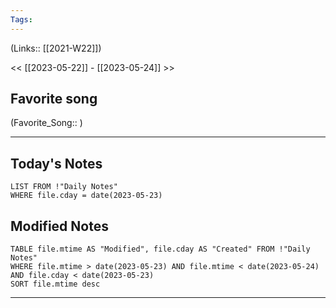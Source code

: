 ```yaml
---
Tags:
---
```

(Links:: [[2021-W22]])

<< [[2023-05-22]] - [[2023-05-24]] >>
## Favorite song
(Favorite_Song:: )

___
## Today's Notes
```dataview
LIST FROM !"Daily Notes"
WHERE file.cday = date(2023-05-23)
```
## Modified Notes
```dataview
TABLE file.mtime AS "Modified", file.cday AS "Created" FROM !"Daily Notes" 
WHERE file.mtime > date(2023-05-23) AND file.mtime < date(2023-05-24) AND file.cday < date(2023-05-23)
SORT file.mtime desc
```
___
